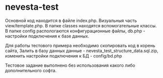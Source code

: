 nevesta-test
============
Основной код находится в файле index.php.
Визуальныя часть view/template.php.
В папке classes находятся вспомогательные классы.
В папке config распологаются конфигурационные файлы, db.php - настройки подключения к базе данных.

Для работы тестового примера необходимо скопировать код в корень сайта,
Залить в базу данных данные - nevesta_test_structure_data.sql.zip,
изменить настройки подключения к БД - config/bd.php

Тестовое задание выполнено без использования какого либо дополнительного софта.
